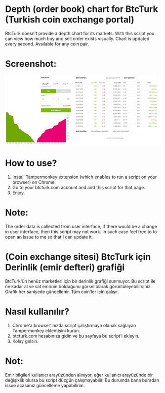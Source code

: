 # Depth (order book) chart for BtcTurk (Turkish coin exchange portal)

BtcTurk doesn't provide a depth chart for its markets. With this script you can view how much buy and sell order exists visually. Chart is updated every second. Available for any coin pair.

# Screenshot:
<img src="https://raw.githubusercontent.com/isidat/Depth-Chart-for-BtcTurk/master/depth-order-book-chart-btcturk-screenshot.JPG" alt="depth order book chart btcturk screenshot" />

# How to use?
1. Install Tampermonkey extension (which enables to run a script on your browser) on Chrome.
2. Go to your btcturk.com account and add this script for that page.
3. Enjoy.

# Note:
The order data is collected from user interface, if there would be a change in user interface, then this script may not work. In such case feel free to to open an issue to me so that I can update it.

# (Coin exchange sitesi) BtcTurk için Derinlik (emir defteri) grafiği

BtcTurk'ün henüz marketleri için bir derinlik grafiği sunmuyor. Bu script ile ne kadar al ve sat emrinin bolduğunu görsel olarak görüntüleyebilirsiniz. Grafik her saniyede güncellenir. Tüm coin'ler için çalışır.

# Nasıl kullanılır?
1. Chrome'a browser'ınızda script çalıştırmaya olanak sağlayan Tampermonkey eklentisini kurun.
2. btcturk.com hesabınıza gidin ve bu sayfaya bu script'i ekleyin.
3. Kolay gelsin.

# Not:
Emir bilgileri kullanıcı arayüzünden alınıyor, eğer kullanıcı arayüzünde bir değişiklik olursa bu script düzgün çalışmayabilir. Bu durumda bana buradan issue açasanız güncelleme yapabilirim.
